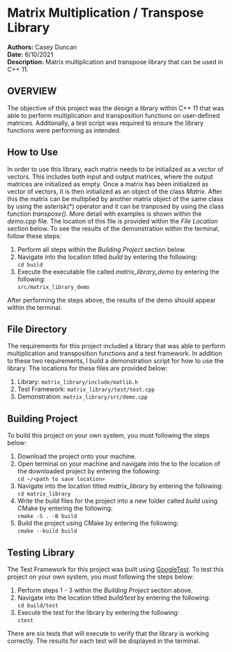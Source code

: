 <h1>Matrix Multiplication / Transpose Library </h1>

**Authors:** Casey Duncan <br />
**Date:** 6/10/2021 <br />
**Description:** Matrix multiplication and transpose library that can be used in C++ 11. <br />

<h2>OVERVIEW</h2>

The objective of this project was the design a library within C++ 11 that was able to perform multiplication and transposition functions on user-defined matrices. Additonally, a test script was required to ensure the library functions were performing as intended.

<h2>How to Use</h2>

In order to use this library, each matrix needs to be initialized as a vector of vectors. This includes both input and output matrices, where the output matrices are initialized as empty. Once a matrix has been initialized as vector of vectors, it is then initialized as an object of the class *Matrix*. After this the matrix can be multiplied by another matrix object of the same class by using the asterisk(*) operator and it can be tranposed by using the class function *transpose()*. More detail with examples is shown within the *demo.cpp* file. The location of this file is provided within the *File Location* section below. To see the results of the demonstration within the terminal, follow these steps:
1. Perform all steps within the *Building Project* section below.
2. Navigate into the location titled *build* by entering the following: <br />
    `cd build`<br />
3. Execute the executable file called *matrix_library_demo* by entering the following: <br />
    `src/matrix_library_demo`<br />

After performing the steps above, the results of the demo should appear within the terminal.

<h2>File Directory</h2>

The requirements for this project included a library that was able to perform multiplication and transposition functions and a test framework. In addition to these two requirements, I build a demonstration script for how to use the library. The locations for these files are provided below:
1. Library: `matrix_library/include/matlib.h`<br />
2. Test Framework: `matrix_library/test/test.cpp`<br />
3. Demonstration: `matrix_library/src/demo.cpp`<br />

<h2>Building Project</h2>

To build this project on your own system, you must following the steps below:
1. Download the project onto your machine.
2. Open terminal on your machine and navigate into the to the location of the downloaded project by entering the following: <br />
    `cd ~/<path to save location>`<br />
3. Navigate into the location titled *matrix_library* by entering the following: <br />
    `cd matrix_library`<br />
4. Write the build files for the project into a new folder called *build* using CMake by entering the following:<br />
    `cmake -S . -B build`<br />
5. Build the project using CMake by entering the following:<br />
    `cmake --build build`<br />

<h2>Testing Library</h2>

The Test Framework for this project was built using [GoogleTest](https://google.github.io/googletest/). To test this project on your own system, you must following the steps below:
1. Perform steps 1 - 3 within the *Building Project* section above.
2. Navigate into the location titled *build/test* by entering the following: <br />
    `cd build/test`<br />
3. Execute the test for the library by entering the following: <br />
    `ctest`<br />

There are six tests that will execute to verify that the library is working correctly. The results for each test will be displayed in the terminal.